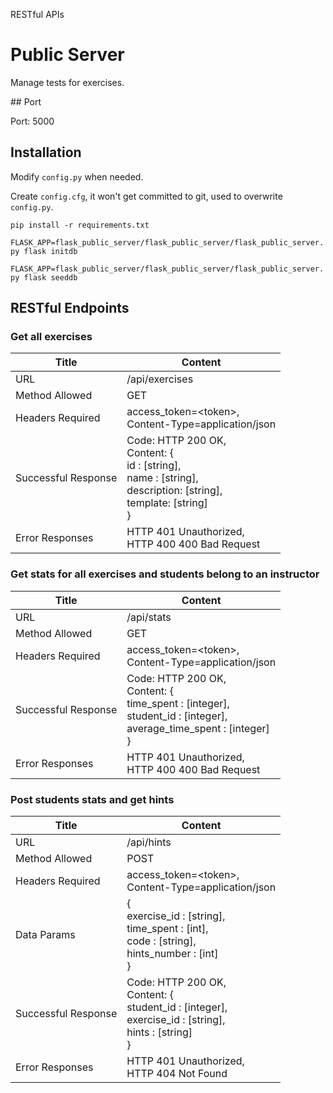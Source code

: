 RESTful APIs

# Public Server

Manage tests for exercises.

## Port

Port: 5000

## Installation

Modify `config.py` when needed.

Create `config.cfg`, it won't get committed to git, used to overwrite `config.py`.

`pip install -r requirements.txt`

`FLASK_APP=flask_public_server/flask_public_server/flask_public_server.py flask initdb`

`FLASK_APP=flask_public_server/flask_public_server/flask_public_server.py flask seeddb`

## RESTful Endpoints

### Get all exercises

| Title | Content |
--- | ---
URL | /api/exercises
Method Allowed | GET
Headers Required | access_token=\<token>,<br> Content-Type=application/json
Successful Response | Code: HTTP 200 OK, <br>Content: {<br>id : [string], <br>name : [string], <br>description: [string], <br>template: [string] <br>}
Error Responses | HTTP 401 Unauthorized, <br> HTTP 400 400 Bad Request

### Get stats for all exercises and students belong to an instructor

| Title | Content |
--- | ---
URL | /api/stats
Method Allowed | GET
Headers Required | access_token=\<token>,<br> Content-Type=application/json
Successful Response | Code: HTTP 200 OK, <br>Content: {<br>time\_spent : [integer], <br>student\_id : [integer], <br>average\_time\_spent : [integer] <br>}
Error Responses | HTTP 401 Unauthorized, <br> HTTP 400 400 Bad Request

### Post students stats and get hints

| Title | Content |
--- | ---
URL | /api/hints
Method Allowed | POST
Headers Required | access_token=\<token>,<br> Content-Type=application/json
Data Params |{<br>exercise\_id : [string], <br>time\_spent : [int], <br>code : [string], <br>hints\_number : [int]<br>}
Successful Response | Code: HTTP 200 OK, <br>Content: {<br>student\_id : [integer], <br>exercise\_id : [string], <br>hints : [string] <br>}
Error Responses | HTTP 401 Unauthorized, <br> HTTP 404 Not Found
